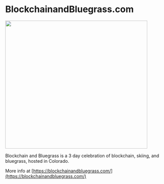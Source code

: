 # BlockchainandBluegrass.com

<img src="https://blockchainandbluegrass.com/images/logo_transparent.png" width=450 height=405>

Blockchain and Bluegrass is a 3 day celebration of blockchain, skiing, and bluegrass, hosted in Colorado. 

More info at [https://blockchainandbluegrass.com/](https://blockchainandbluegrass.com/)

